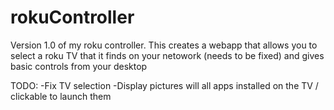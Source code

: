 # rokuController
Version 1.0 of my roku controller. This creates a webapp that allows you to select a roku TV that it finds on your netowork (needs to be fixed) and gives basic controls from your
desktop

TODO:
-Fix TV selection
-Display pictures will all apps installed on the TV / clickable to launch them
